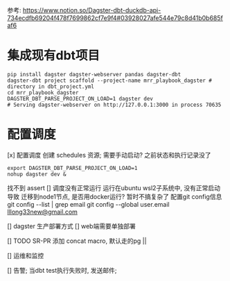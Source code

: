 参考: https://www.notion.so/Dagster-dbt-duckdb-api-734ecdfb69204f478f7699862cf7e9f4#03928027afe544e79c8d41b0b685faf6

# 集成现有dbt项目
```shell
pip install dagster dagster-webserver pandas dagster-dbt
dagster-dbt project scaffold --project-name mrr_playbook_dagster # directory in dbt_project.yml
cd mrr_playbook_dagster
DAGSTER_DBT_PARSE_PROJECT_ON_LOAD=1 dagster dev
# Serving dagster-webserver on http://127.0.0.1:3000 in process 70635
```



# 配置调度
[x] 配置调度
创建 schedules 资源; 需要手动启动? 
之前状态和执行记录没了
```shell
export DAGSTER_DBT_PARSE_PROJECT_ON_LOAD=1
nohup dagster dev &
```


找不到 assert
[] 调度没有正常运行
    运行在ubuntu wsl2子系统中, 没有正常启动导致
    迁移到node1节点, 是否用docker运行? 暂时不搞复杂了
    配置git config信息
git config --list | grep email
git config --global user.email lllong33new@gmail.com


[] dagster 生产部署方式
    [] web端需要单独部署

[] TODO SR-PR 添加 concat macro, 默认走的pg || 

[] 运维和监控

[] 告警; 当dbt test执行失败时, 发送邮件;





